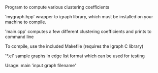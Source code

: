 Program to compute various clustering coefficients

'mygraph.hpp' wrapper to igraph library, which must be installed on your machine to compile.

'main.cpp' computes a few different clustering coefficients and prints to command line

To compile, use the included Makefile (requires the Igraph C library)

'*.el' sample graphs in edge list format which can be used for testing

Usage: main 'input graph filename'